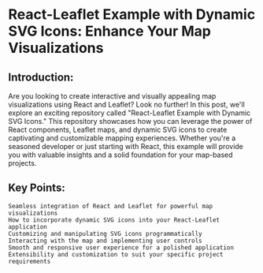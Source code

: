 # React-Leaflet Example with Dynamic SVG Icons: Enhance Your Map Visualizations

## Introduction:
Are you looking to create interactive and visually appealing map visualizations using React and Leaflet? Look no further! In this post, we'll explore an exciting repository called "React-Leaflet Example with Dynamic SVG Icons." This repository showcases how you can leverage the power of React components, Leaflet maps, and dynamic SVG icons to create captivating and customizable mapping experiences. Whether you're a seasoned developer or just starting with React, this example will provide you with valuable insights and a solid foundation for your map-based projects.

## Key Points:

    Seamless integration of React and Leaflet for powerful map visualizations
    How to incorporate dynamic SVG icons into your React-Leaflet application
    Customizing and manipulating SVG icons programmatically
    Interacting with the map and implementing user controls
    Smooth and responsive user experience for a polished application
    Extensibility and customization to suit your specific project requirements